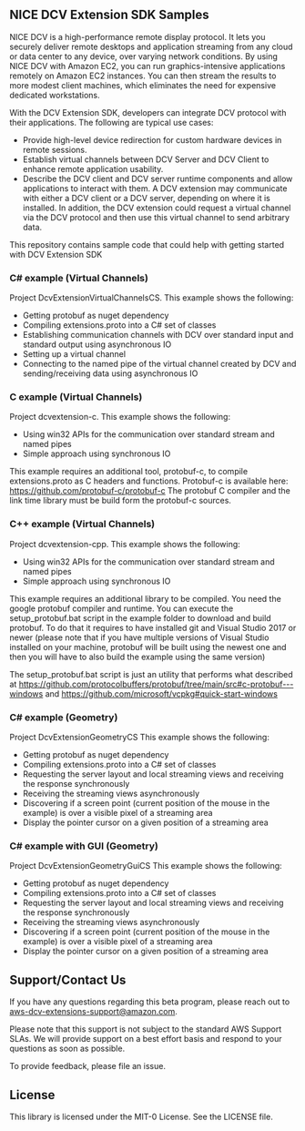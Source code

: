 ## NICE DCV Extension SDK Samples

NICE DCV is a high-performance remote display protocol. It lets you securely deliver remote desktops and application streaming from any cloud or data center to any device, over varying network conditions. By using NICE DCV with Amazon EC2, you can run graphics-intensive applications remotely on Amazon EC2 instances. You can then stream the results to more modest client machines, which eliminates the need for expensive dedicated workstations.

With the DCV Extension SDK, developers can integrate DCV protocol with their applications. The following are typical use cases:
- Provide high-level device redirection for custom hardware devices in remote sessions.
- Establish virtual channels between DCV Server and DCV Client to enhance remote application usability.
- Describe the DCV client and DCV server runtime components and allow applications to interact with them.
A DCV extension may communicate with either a DCV client or a DCV server, depending on where it is installed. In addition, the DCV extension could request a virtual channel via the DCV protocol and then use this virtual channel to send arbitrary data.


This repository contains sample code that could help with getting started with DCV Extension SDK

### C# example (Virtual Channels)

Project DcvExtensionVirtualChannelsCS.
This example shows the following:

* Getting protobuf as nuget dependency
* Compiling extensions.proto into a C# set of classes
* Establishing communication channels with DCV over standard input and standard output using asynchronous IO
* Setting up a virtual channel
* Connecting to the named pipe of the virtual channel created by DCV and sending/receiving data using asynchronous IO

### C example (Virtual Channels)

Project dcvextension-c.
This example shows the following:

* Using win32 APIs for the communication over standard stream and named pipes
* Simple approach using synchronous IO

This example requires an additional tool, protobuf-c, to compile extensions.proto as C headers and functions.
Protobuf-c is available here:
https://github.com/protobuf-c/protobuf-c
The protobuf C compiler and the link time library must be build form the protobuf-c sources.

### C++ example (Virtual Channels)

Project dcvextension-cpp.
This example shows the following:

* Using win32 APIs for the communication over standard stream and named pipes
* Simple approach using synchronous IO

This example requires an additional library to be compiled. You need the google protobuf compiler and runtime.
You can execute the setup_protobuf.bat script in the example folder to download and build protobuf. To do that it requires to have installed git and Visual Studio 2017 or newer (please note that if you have multiple versions of Visual Studio installed on your machine, protobuf will be built using the newest one and then you will have to also build the example using the same version)

The setup_protobuf.bat script is just an utility that performs what described at  https://github.com/protocolbuffers/protobuf/tree/main/src#c-protobuf---windows and https://github.com/microsoft/vcpkg#quick-start-windows

### C# example (Geometry)

Project DcvExtensionGeometryCS
This example shows the following:

* Getting protobuf as nuget dependency
* Compiling extensions.proto into a C# set of classes
* Requesting the server layout and local streaming views and receiving the response synchronously
* Receiving the streaming views asynchronously
* Discovering if a screen point (current position of the mouse in the example) is over a visible pixel of a streaming area
* Display the pointer cursor on a given position of a streaming area 

### C# example with GUI (Geometry)

Project DcvExtensionGeometryGuiCS
This example shows the following:

* Getting protobuf as nuget dependency
* Compiling extensions.proto into a C# set of classes
* Requesting the server layout and local streaming views and receiving the response synchronously
* Receiving the streaming views asynchronously
* Discovering if a screen point (current position of the mouse in the example) is over a visible pixel of a streaming area
* Display the pointer cursor on a given position of a streaming area



## Support/Contact Us

If you have any questions regarding this beta program, please reach out to <aws-dcv-extensions-support@amazon.com>. 

Please note that this support is not subject to the standard AWS Support SLAs. We will provide support on a best effort basis and respond to your questions as soon as possible.   


To provide feedback, please file an issue.

## License

This library is licensed under the MIT-0 License. See the LICENSE file.